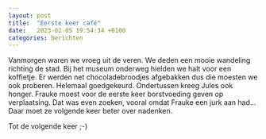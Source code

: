```yaml
---
layout: post
title:  "Eerste keer café"
date:   2023-02-05 19:54:34 +0100
categories: berichten
---
```


Vanmorgen waren we vroeg uit de veren. We deden een mooie wandeling richting de stad. Bij het museum onderweg hielden we halt voor een koffietje. Er werden net chocoladebroodjes afgebakken dus die moesten we ook proberen. Helemaal goedgekeurd. Ondertussen kreeg Jules ook honger. Frauke moest voor de eerste keer borstvoeding geven op verplaatsing. Dat was even zoeken, vooral omdat Frauke een jurk aan had... Daar moet ze volgende keer beter over nadenken. 


Tot de volgende keer ;-)


